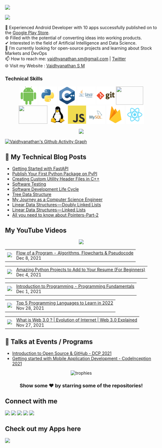 <!--
**smv1999/smv1999** is a ✨ _special_ ✨ repository because its `README.md` (this file) appears on your GitHub profile.
-->

 <a href="http://vaidhyanathansm.netlify.app/"><img src="https://raw.githubusercontent.com/smv1999/smv1999/master/title_banner.png" /></a>

![](https://komarev.com/ghpvc/?username=smv1999) <br>

📱 Experienced Android Developer with 10 apps successfully published on to the [Google Play Store](https://play.google.com/store/apps/developer?id=Programmers+Gateway).\
⚙️ Filled with the potential of converting ideas into working products.\
✔ Interested in the field of Artificial Intelligence and Data Science.\
🔭 I’m currently looking for open-source projects and learning about Stock Markets and DevOps\
📫 How to reach me: vaidhyanathan.sm@gmail.com | [Twitter](https://twitter.com/itssmv1999)\
🌐 Visit my Website : <a href="http://vaidhyanathansm.netlify.app/">Vaidhyanathan S M</a>

### Technical Skills

<p align="center">
 <img height="60" width="60" src="https://raw.githubusercontent.com/github/explore/80688e429a7d4ef2fca1e82350fe8e3517d3494d/topics/android/android.png" />
 <img height="60" width="60" src="https://raw.githubusercontent.com/github/explore/80688e429a7d4ef2fca1e82350fe8e3517d3494d/topics/python/python.png" />
 <img height="60" width="60" src="https://raw.githubusercontent.com/github/explore/80688e429a7d4ef2fca1e82350fe8e3517d3494d/topics/cpp/cpp.png" />
 <img height="60" width="60" src="https://raw.githubusercontent.com/github/explore/80688e429a7d4ef2fca1e82350fe8e3517d3494d/topics/java/java.png" />
 <img height="60" width="60" src="https://raw.githubusercontent.com/github/explore/80688e429a7d4ef2fca1e82350fe8e3517d3494d/topics/git/git.png" />
 <img height="60" width="90" src="https://raw.githubusercontent.com/smv1999/smv1999/master/flask.png" />
 <img height="60" width="95" src="https://raw.githubusercontent.com/flutter/website/master/src/_assets/image/flutter-lockup-bg.jpg" />
 <img height="60" width="60" src="https://raw.githubusercontent.com/github/explore/80688e429a7d4ef2fca1e82350fe8e3517d3494d/topics/linux/linux.png" />
 <img height="60" width="60" src="https://raw.githubusercontent.com/github/explore/80688e429a7d4ef2fca1e82350fe8e3517d3494d/topics/javascript/javascript.png" />
 <img height="60" width="60" src="https://raw.githubusercontent.com/github/explore/80688e429a7d4ef2fca1e82350fe8e3517d3494d/topics/mysql/mysql.png" />
 <img height="60" width="60" src="https://raw.githubusercontent.com/github/explore/80688e429a7d4ef2fca1e82350fe8e3517d3494d/topics/firebase/firebase.png" /> 
 <img height="60" width="60" src="https://raw.githubusercontent.com/github/explore/80688e429a7d4ef2fca1e82350fe8e3517d3494d/topics/react/react.png" /> 
 </p>

<p align=center>
 <img src="https://github-readme-stats.vercel.app/api?username=smv1999&show_icons=true&theme=tokyonight&count_private=true" />
</p>

<!-- <img src="https://cr-ss-service.azurewebsites.net/api/ScreenShot?widget=summary&username=smv1999" /> -->
[![Vaidhyanathan's Github Activity Graph](https://activity-graph.herokuapp.com/graph?username=smv1999&theme=react-dark&hide_border=true&area=true)](https://git.io/smv1999)

## 📝 My Technical Blog Posts
<!-- BLOG-POST-LIST:START -->
- [Getting Started with FastAPI](https://medium.com/nerd-for-tech/getting-started-with-fastapi-cc005fb818d2?source=rss-c38e7450a841------2)
- [Publish Your First Python Package on PyPI](https://medium.com/theleanprogrammer/publish-your-first-python-package-on-pypi-3079d409792f?source=rss-c38e7450a841------2)
- [Creating Custom Utility Header Files in C++](https://medium.com/theleanprogrammer/creating-custom-utility-header-files-in-c-b72a05fa05ef?source=rss-c38e7450a841------2)
- [Software Testing](https://medium.com/nerd-for-tech/software-testing-74d197498082?source=rss-c38e7450a841------2)
- [Software Development Life Cycle](https://medium.com/nerd-for-tech/software-development-life-cycle-cde7f069d5f3?source=rss-c38e7450a841------2)
- [Tree Data Structure](https://medium.com/nerd-for-tech/tree-data-structure-ce938cf157e?source=rss-c38e7450a841------2)
- [My Journey as a Computer Science Engineer](https://medium.com/fnplus/my-journey-as-a-computer-science-engineer-79348d3b6a22?source=rss-c38e7450a841------2)
- [Linear Data Structures — Doubly Linked Lists](https://medium.com/theleanprogrammer/linear-data-structures-doubly-linked-lists-4d50d68435b0?source=rss-c38e7450a841------2)
- [Linear Data Structures — Linked Lists](https://medium.com/theleanprogrammer/linear-data-structures-linked-lists-726fd0718a0?source=rss-c38e7450a841------2)
- [All you need to know about Pointers-Part-2](https://medium.com/nerd-for-tech/all-you-need-to-know-about-pointers-part-2-b6153ed93fe?source=rss-c38e7450a841------2)
<!-- BLOG-POST-LIST:END -->

## My YouTube Videos

<div align="center">

[<img src="https://img.shields.io/badge/-Subscribe-red?style=for-the-badge&logo=youtube&logoColor=white"/>](https://www.youtube.com/channel/UCqwT9BQSrMA3ZHcyAHtzqwA?sub_confirmation=1)

</div>

<!-- YOUTUBE:START --><table><tr><td><a href="https://www.youtube.com/watch?v=-I7CKkIBM_g"><img width="140px" src="https://i.ytimg.com/vi/-I7CKkIBM_g/mqdefault.jpg"></a></td>
<td><a href="https://www.youtube.com/watch?v=-I7CKkIBM_g">Flow of a Program - Algorithms, Flowcharts &amp; Pseudocode</a><br/>Dec 8, 2021</td></tr></table>
<table><tr><td><a href="https://www.youtube.com/watch?v=hQftFYDqjxg"><img width="140px" src="https://i.ytimg.com/vi/hQftFYDqjxg/mqdefault.jpg"></a></td>
<td><a href="https://www.youtube.com/watch?v=hQftFYDqjxg">Amazing Python Projects to Add to Your Resume &lpar;For Beginners&rpar;</a><br/>Dec 4, 2021</td></tr></table>
<table><tr><td><a href="https://www.youtube.com/watch?v=9xFAiSgww0w"><img width="140px" src="https://i.ytimg.com/vi/9xFAiSgww0w/mqdefault.jpg"></a></td>
<td><a href="https://www.youtube.com/watch?v=9xFAiSgww0w">Introduction to Programming - Programming Fundamentals</a><br/>Dec 1, 2021</td></tr></table>
<table><tr><td><a href="https://www.youtube.com/watch?v=jTizyibgmX4"><img width="140px" src="https://i.ytimg.com/vi/jTizyibgmX4/mqdefault.jpg"></a></td>
<td><a href="https://www.youtube.com/watch?v=jTizyibgmX4">Top 5 Programming Languages to Learn in 2022</a><br/>Nov 28, 2021</td></tr></table>
<table><tr><td><a href="https://www.youtube.com/watch?v=BZBj-MvUgF4"><img width="140px" src="https://i.ytimg.com/vi/BZBj-MvUgF4/mqdefault.jpg"></a></td>
<td><a href="https://www.youtube.com/watch?v=BZBj-MvUgF4">What is Web 3.0 ? | Evolution of Internet | Web 3.0 Explained</a><br/>Nov 27, 2021</td></tr></table>
<!-- YOUTUBE:END -->

## 🎤 Talks at Events / Programs
- [Introduction to Open Source & GitHub - DCP 2021](https://www.youtube.com/watch?v=nYHTN0rwwmw)
- [Getting started with Mobile Application Development - CodeInception 2021](https://www.youtube.com/watch?v=JFXcZfsbsR8)

<p align="center">
<img src="https://github-profile-trophy.vercel.app/?username=smv1999&row=2&column=3&margin-w=8&margin-h=8" alt="trophies" />
</p>

<h3 align="center">
 Show some ❤️ by starring some of the repositories!
</h3>

## Connect with me

[<img src="https://img.shields.io/badge/linkedin-%230077B5.svg?&style=for-the-badge&logo=linkedin&logoColor=white"/>](https://www.linkedin.com/in/vaidhyanathansm/)
[<img src = "https://img.shields.io/badge/instagram-%23E4405F.svg?&style=for-the-badge&logo=instagram&logoColor=white">](https://www.instagram.com/vaidhyanathan.sm/)
[<img src="https://img.shields.io/badge/twitter-%230077B5.svg?&style=for-the-badge&logo=twitter&logoColor=white%22" />](https://twitter.com/itssmv1999)
[<img src="https://img.shields.io/badge/polywork-%23E4405F.svg?&style=for-the-badge&logo=polywork&logoColor=white" />](https://www.polywork.com/smv1999)
[<img src="https://img.shields.io/badge/youtube-%230077B5.svg?&style=for-the-badge&logo=youtube&logoColor=white" />](https://www.youtube.com/channel/UCqwT9BQSrMA3ZHcyAHtzqwA)

## Check out my Apps here

[<img src="https://img.shields.io/badge/google%20play-%230077B5.svg?&style=for-the-badge&logo=google-play&logoColor=white%22" />](https://play.google.com/store/apps/developer?id=Programmers+Gateway)
